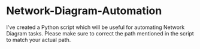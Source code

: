 # Network-Diagram-Automation
I've created a Python script which will be useful for automating Network Diagram tasks. Please make sure to correct the path mentioned in the script to match your actual path. 
